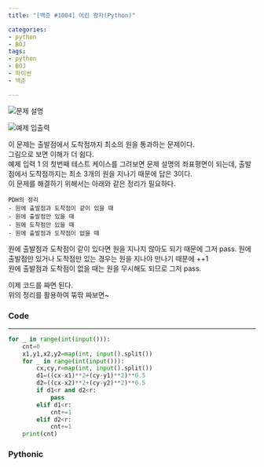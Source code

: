 ```yaml
---
title: "[백준 #1004] 어린 왕자(Python)"

categories:
- python
- BOJ
tags:
- python
- BOJ
- 파이썬
- 백준

---
```


![문제 설명](https://user-images.githubusercontent.com/37354733/74215074-2f1df100-4ce3-11ea-9b4b-bfd5bb59310f.png)

![예제 입출력](https://user-images.githubusercontent.com/37354733/74215083-3644ff00-4ce3-11ea-9755-2e02c05e4275.png)

이 문제는 출발점에서 도착점까지 최소의 원을 통과하는 문제이다.  
그림으로 보면 이해가 더 쉽다.  
예제 입력 1 의 첫번째 테스트 케이스를 그려보면 문제 설명의 좌표평면이 되는데, 출발점에서 도착점까지는 최소 3개의 원을 지나기 때문에 답은 3이다.  
이 문제를 해결하기 위해서는 아래와 같은 정리가 필요하다.
```
PDH의 정리
- 원에 출발점과 도착점이 같이 있을 때
- 원에 출발점만 있을 때
- 원에 도착점만 있을 때
- 원에 출발점과 도착점이 없을 때
```
원에 출발점과 도착점이 같이 있다면 원을 지나지 않아도 되기 때문에 그저 pass.
원에 출발점만 있거나 도착점만 있는 경우는 원을 지나야 만나기 때문에 ++1  
원에 출발점과 도착점이 없을 때는 원을 무시해도 되므로 그저 pass.

이제 코드를 짜면 된다.  
위의 정리를 활용하여 뚞딲 짜보면~

### Code
- - -
``` python
for _ in range(int(input())):
    cnt=0
    x1,y1,x2,y2=map(int, input().split())
    for _ in range(int(input())):
        cx,cy,r=map(int, input().split())
        d1=((cx-x1)**2+(cy-y1)**2)**0.5
        d2=((cx-x2)**2+(cy-y2)**2)**0.5
        if d1<r and d2<r:
            pass
        elif d1<r:
            cnt+=1
        elif d2<r:
            cnt+=1
    print(cnt)

```
### Pythonic
